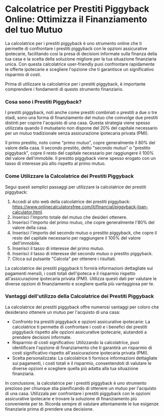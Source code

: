 Calcolatrice per Prestiti Piggyback Online: Ottimizza il Finanziamento del tuo Mutuo
====================================================================================

La calcolatrice per i prestiti piggyback è uno strumento online che ti permette di confrontare i prestiti piggyback con le opzioni assicurative ipotecarie, facilitando così la presa di decisioni informate sulla finanza della tua casa e la scelta della soluzione migliore per la tua situazione finanziaria unica. Con questa calcolatrice user-friendly puoi confrontare rapidamente le offerte ipotecarie e scegliere l'opzione che ti garantisce un significativo risparmio di costi.

Prima di utilizzare la calcolatrice per i prestiti piggyback, è importante comprendere i fondamenti di questo strumento finanziario.

### Cosa sono i Prestiti Piggyback?

I prestiti piggyback, noti anche come prestiti combinati o prestiti a due o tre stadi, sono una forma di finanziamento del mutuo che coinvolge due prestiti distinti per coprire l'acquisto di una casa. Questa strategia viene spesso utilizzata quando il mutuatario non dispone del 20% del capitale necessario per un mutuo tradizionale senza assicurazione ipotecaria privata (PMI).

Il primo prestito, noto come "primo mutuo", copre generalmente il 80% del valore della casa. Il secondo prestito, detto "secondo mutuo" o "prestito piggyback", copre il resto del capitale necessario per raggiungere il 100% del valore dell'immobile. Il prestito piggyback viene spesso erogato con un tasso di interesse più alto rispetto al primo mutuo.

### Come Utilizzare la Calcolatrice dei Prestiti Piggyback

Segui questi semplici passaggi per utilizzare la calcolatrice dei prestiti piggyback:

1. Accedi al sito web della calcolatrice dei prestiti piggyback: <https://www.onlinecalculatorsfree.com/it/financial/piggyback-loan-calculator.html>.
2. Inserisci l'importo totale del mutuo che desideri ottenere.
3. Inserisci l'importo del primo mutuo, che copre generalmente l'80% del valore della casa.
4. Inserisci l'importo del secondo mutuo o prestito piggyback, che copre il resto del capitale necessario per raggiungere il 100% del valore dell'immobile.
5. Inserisci il tasso di interesse del primo mutuo.
6. Inserisci il tasso di interesse del secondo mutuo o prestito piggyback.
7. Clicca sul pulsante "Calcola" per ottenere i risultati.

La calcolatrice dei prestiti piggyback ti fornirà informazioni dettagliate sui pagamenti mensili, i costi totali dell'ipoteca e il risparmio rispetto all'assicurazione ipotecaria privata (PMI). Utilizza questi dati per valutare le diverse opzioni di finanziamento e scegliere quella più vantaggiosa per te.

### Vantaggi dell'utilizzo della Calcolatrice dei Prestiti Piggyback

La calcolatrice dei prestiti piggyback offre numerosi vantaggi per coloro che desiderano ottenere un mutuo per l'acquisto di una casa:

- Confronto tra prestiti piggyback e opzioni assicurative ipotecarie: La calcolatrice ti permette di confrontare i costi e i benefici dei prestiti piggyback rispetto alle opzioni assicurative ipotecarie, aiutandoti a prendere decisioni informate.
- Risparmio di costi significativo: Utilizzando la calcolatrice, puoi identificare l'opzione di finanziamento che ti garantirà un risparmio di costi significativo rispetto all'assicurazione ipotecaria privata (PMI).
- Scelta personalizzata: La calcolatrice ti fornisce informazioni dettagliate sui pagamenti, i costi totali e il risparmio, consentendoti di valutare le diverse opzioni e scegliere quella più adatta alla tua situazione finanziaria.

In conclusione, la calcolatrice per i prestiti piggyback è uno strumento prezioso per chiunque stia pianificando di ottenere un mutuo per l'acquisto di una casa. Utilizzala per confrontare i prestiti piggyback con le opzioni assicurative ipotecarie e trovare la soluzione di finanziamento più conveniente per te. Ricorda sempre di valutare attentamente le tue esigenze finanziarie prima di prendere una decisione.